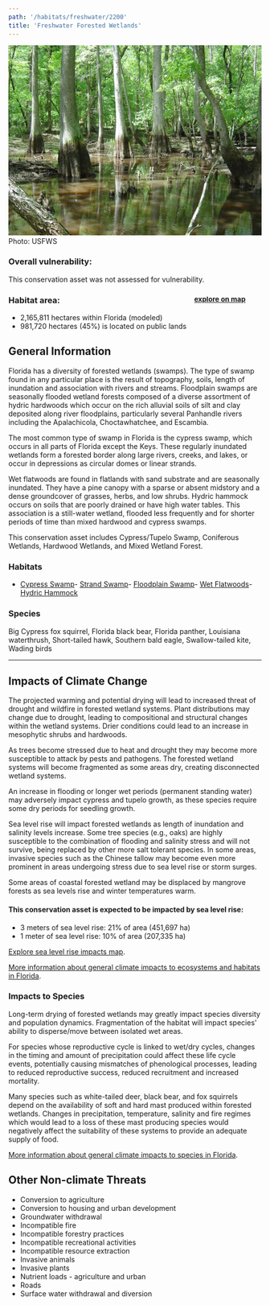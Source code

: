 ```yaml
---
path: '/habitats/freshwater/2200'
title: 'Freshwater Forested Wetlands'
---
```


<content-header icon="freshwater_forested_wetlands" title="Freshwater Forested Wetlands"></content-header>

<div id="TopSection">

<div class="header-photo"><img src="2200.jpg" alt="Photo for 2200"/>
<figcaption>Photo: USFWS</figcaption></div>

<div>

### Overall vulnerability:

This conservation asset was not assessed for vulnerability.

<h3>Habitat area: 
<a href="/habitats/freshwater/2200/map" style="float:right;font-size:smaller;margin-right: 2rem;">
<fa-icon name="map"></fa-icon>
explore on map
</a>
</h3>

-   2,165,811 hectares within Florida (modeled)
-   981,720 hectares (45%) is located on public lands

</div>
</div>

## General Information

Florida has a diversity of forested wetlands (swamps).  The type of swamp found in any particular place is the result of topography, soils, length of inundation and association with rivers and streams.  Floodplain swamps are seasonally flooded wetland forests composed of a diverse assortment of hydric hardwoods which occur on the rich alluvial soils of silt and clay deposited along river floodplains, particularly several Panhandle rivers including the Apalachicola, Choctawhatchee, and Escambia. 

The most common type of swamp in Florida is the cypress swamp, which occurs in all parts of Florida except the Keys.  These regularly inundated wetlands form a forested border along large rivers, creeks, and lakes, or occur in depressions as circular domes or linear strands.  

Wet flatwoods are found in flatlands with sand substrate and are seasonally inundated.   They have a pine canopy with a sparse or absent midstory and a dense groundcover of grasses, herbs, and low shrubs. Hydric hammock occurs on soils that are poorly drained or have high water tables. This association is a still-water wetland, flooded less frequently and for shorter periods of time than mixed hardwood and cypress swamps.

This conservation asset includes  Cypress/Tupelo Swamp, Coniferous Wetlands, Hardwood Wetlands, and Mixed Wetland Forest.

### Habitats

- [Cypress Swamp](/habitats//habitats/freshwater/2210)- [Strand Swamp](/habitats//habitats/freshwater/2214)- [Floodplain Swamp](/habitats//habitats/freshwater/2215)- [Wet Flatwoods](/habitats//habitats/freshwater/2221)- [Hydric Hammock](/habitats//habitats/freshwater/2232)



### Species

Big Cypress fox squirrel, Florida black bear, Florida panther, Louisiana waterthrush, Short-tailed hawk, Southern bald eagle, Swallow-tailed kite, Wading birds

<hr />

## Impacts of Climate Change

The projected warming and potential drying will lead to increased threat of drought and wildfire in forested wetland systems.  Plant distributions may change due to drought, leading to compositional and structural changes within the wetland systems.  Drier conditions could lead to an increase in mesophytic shrubs and hardwoods.  

As trees become stressed due to heat and drought they may become more susceptible to attack by pests and pathogens.  The forested wetland systems will become fragmented as some areas dry, creating disconnected wetland systems.  

An increase in flooding or longer wet periods (permanent standing water) may adversely impact cypress and tupelo growth, as these species require some dry periods for seedling growth.  

Sea level rise will impact forested wetlands as length of inundation and salinity levels increase.  Some tree species (e.g., oaks) are highly susceptible to the combination of flooding and salinity stress and will not survive, being replaced by other more salt tolerant species. In some areas, invasive species such as the Chinese tallow may become even more prominent in areas undergoing stress due to sea level rise or storm surges.  

Some areas of coastal forested wetland may be displaced by mangrove forests as sea levels rise and winter temperatures warm.


#### This conservation asset is expected to be impacted by sea level rise:

- 3 meters of sea level rise: 21% of area (451,697 ha)
- 1 meter of sea level rise: 10% of area (207,335 ha)

[Explore sea level rise impacts map](/habitats/freshwater/2200/map).


[More information about general climate impacts to ecosystems and habitats in Florida](/impacts/habitats).

### Impacts to Species

Long-term drying of forested wetlands may greatly impact species diversity and population dynamics.  Fragmentation of the habitat will impact species' ability to disperse/move between isolated wet areas.  

For species whose reproductive cycle is linked to wet/dry cycles, changes in the timing and amount of precipitation could affect these life cycle events, potentially causing mismatches of phenological processes, leading to reduced reproductive success, reduced recruitment and increased mortality.  

Many species such as white-tailed deer, black bear, and fox squirrels depend on the availability of soft and hard mast produced within forested wetlands.  Changes in precipitation, temperature, salinity and fire regimes which would lead to a loss of these mast producing species would negatively affect the suitability of these systems to provide an adequate supply of food.

[More information about general climate impacts to species in Florida](/impacts/species).

## Other Non-climate Threats

-	Conversion to agriculture
-	Conversion to housing and urban development
-	Groundwater withdrawal
-	Incompatible fire
-	Incompatible forestry practices
-	Incompatible recreational activities
-	Incompatible resource extraction
-	Invasive animals
-	Invasive plants
-	Nutrient loads - agriculture and urban
-	Roads
-	Surface water withdrawal and diversion






